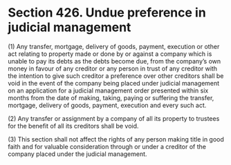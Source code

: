 # Section 426. Undue preference in judicial management

\(1\) Any transfer, mortgage, delivery of goods, payment, execution or other act relating to property made or done by or against a company which is unable to pay its debts as the debts become due, from the company’s own money in favour of any creditor or any person in trust of any creditor with the intention to give such creditor a preference over other creditors shall be void in the event of the company being placed under judicial management on an application for a judicial management order presented within six months from the date of making, taking, paying or suffering the transfer, mortgage, delivery of goods, payment, execution and every such act.

\(2\) Any transfer or assignment by a company of all its property to trustees for the benefit of all its creditors shall be void.

\(3\) This section shall not affect the rights of any person making title in good faith and for valuable consideration through or under a creditor of the company placed under the judicial management.

